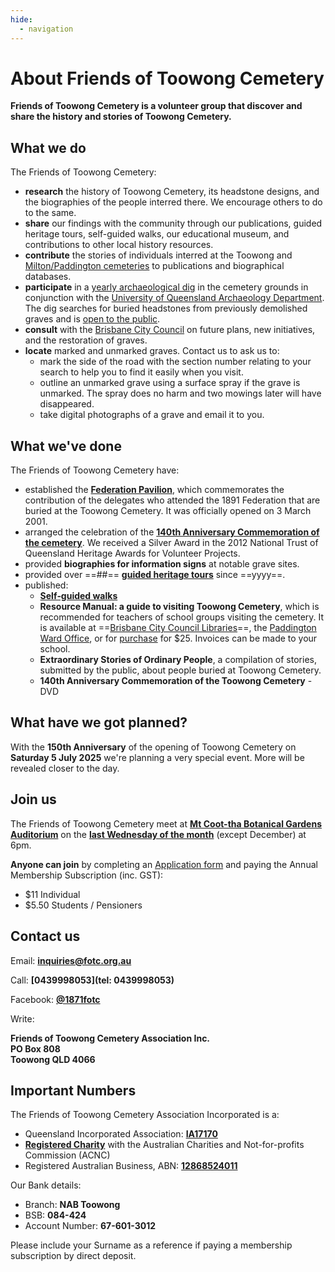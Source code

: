 ```yaml
---
hide:
  - navigation
---
```


#  About Friends of Toowong Cemetery

**Friends of Toowong Cemetery is a volunteer group that discover and share the history and stories of Toowong Cemetery.**

<!-- photo of members -->

## What we do 

The Friends of Toowong Cemetery:

- **research** the history of Toowong Cemetery, its headstone designs, and the biographies of the people interred there. We encourage others to do to the same.
- **share** our findings with the community through our publications, guided heritage tours, self-guided walks, our educational museum, and contributions to other local history resources.
- **contribute** the stories of individuals interred at the Toowong and [Milton/Paddington cemeteries](https://www.brisbane.qld.gov.au/community-and-safety/community-support/cemeteries/historic-cemeteries/paddington-cemetery) to publications and biographical databases.
- **participate** in a [yearly archaeological dig](https://www.abc.net.au/news/2018-05-26/archaeology-dig-at-toowong-cemetery-a-chance-to-unearth-history/9800474) in the cemetery grounds in conjunction with the [University of Queensland Archaeology Department](https://social-science.uq.edu.au/undergraduate/archaeology). The dig searches for buried headstones from previously demolished graves and is [open to the public](https://archaeologyweek.org/events-list/national-archaeology-week-2022).
- **consult** with the [Brisbane City Council](https://www.brisbane.qld.gov.au/community-and-safety/community-support/cemeteries/toowong-cemetery) on future plans, new initiatives, and the restoration of graves.
- **locate** marked and unmarked graves. Contact us to ask us to:
    - mark the side of the road with the section number relating to your search to help you to find it easily when you visit.
    - outline an unmarked grave using a surface spray if the grave is unmarked. The spray does no harm and two mowings later will have disappeared. 
    - take digital photographs of a grave and email it to you.

## What we've done

The Friends of Toowong Cemetery have:

- established the **[Federation Pavilion](https://monumentaustralia.org.au/themes/government/federal/display/92703-the-federation-pavilion-)**, which commemorates the contribution of the delegates who attended the 1891 Federation that are buried at the Toowong Cemetery. It was officially opened on 3 March 2001.
- arranged the celebration of the **[140th Anniversary Commemoration of the cemetery](140-commemoration.md)**. We received a Silver Award in the 2012 National Trust of Queensland Heritage Awards for Volunteer Projects.
- provided **biographies for information signs** at notable grave sites.
- provided over ==##== **[guided heritage tours](../guided-tours.md)** since ==yyyy==.
- published: 
    - **[Self‑guided walks](../walks/index.md)** 
    - **Resource Manual: a guide to visiting Toowong Cemetery**, which is recommended for teachers of school groups visiting the cemetery. It is available at ==[Brisbane City Council Libraries](https://www.brisbane.qld.gov.au/things-to-see-and-do/council-venues-and-precincts/libraries)==, the [Paddington Ward Office](https://www.brisbane.qld.gov.au/about-council/governance-and-strategy/lord-mayor-and-councillors/ward-office-locations/paddington-ward), or for [purchase](mailto://inquiries@fotc.org.au) for $25. Invoices can be made to your school.
    <!-- Not in https://library-brisbane.ent.sirsidynix.net.au/client/en_AU/eLibCat -->
    <!-- Why not publish the resource for free? -->
    - **Extraordinary Stories of Ordinary People**, a compilation of stories, submitted by the public, about people buried at Toowong Cemetery. 
    - **140th Anniversary Commemoration of the Toowong Cemetery** - DVD

<!-- add image -->


## What have we got planned? 

With the **150th Anniversary** of the opening of Toowong Cemetery on **Saturday 5 July 2025** we're planning a very special event. More will be revealed closer to the day.

## Join us 

The Friends of Toowong Cemetery meet at **[Mt Coot-tha Botanical Gardens Auditorium](https://www.brisbane.qld.gov.au/things-to-see-and-do/council-venues-and-precincts/parks/botanic-gardens-in-brisbane/brisbane-botanic-gardens-mt-coot-tha)** on the **[last Wednesday of the month](https://www.timeanddate.com/calendar/custom.html?year=2022&y2=2023&months=24&country=29&typ=3&display=3&cols=0&fdow=7&hol=0&ctf=5&ctc=2&holmark=2&hod=1&hcl=1&cdt=7&cwd=___1___&cwf=______&holm=1&df=1)** (except December) at 6pm.

<!-- convert to google form --> 
**Anyone can join** by completing an [Application form](http://www.fotc.org.au/subset/membership.pdf) and paying the Annual Membership Subscription (inc. GST):

- $11 Individual
- $5.50 Students / Pensioners


## Contact us 

Email: **[inquiries@fotc.org.au](mailto://inquiries@fotc.org.au)**

Call: **[0439998053](tel: 0439998053)**

Facebook: **[@1871fotc](https://www.facebook.com/1871fotc/)**

Write: 

**Friends of Toowong Cemetery Association Inc.** <br>
**PO Box 808** <br>
**Toowong QLD 4066**


## Important Numbers

The Friends of Toowong Cemetery Association Incorporated is a:

- Queensland Incorporated Association: **[IA17170](https://www.qld.gov.au/law/laws-regulated-industries-and-accountability/queensland-laws-and-regulations/check-a-licence-association-charity-or-register/check-a-charity-or-association)**
- **[Registered Charity](https://www.acnc.gov.au/charity/43eddd5b304a9f6e10eced63db189d47)** with the Australian Charities and Not-for-profits Commission (ACNC)
- Registered Australian Business, ABN: **[12868524011](https://abr.business.gov.au/ABN/View?id=12868524011)**

Our Bank details: 

- Branch: **NAB Toowong**
- BSB: **084-424** 
- Account Number: **67-601-3012**

Please include your Surname as a reference if paying a membership subscription by direct deposit. 
